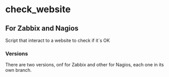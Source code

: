 # check_website

## For Zabbix and Nagios

Script that interact to a website to check if it´s OK

### Versions

There are two versions, onf for Zabbix and other for Nagios, each one in its own branch.
